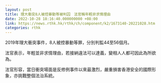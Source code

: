 ```yaml
---
layout: post
title: 理大衝突8人被控暴動等被判囚　法官稱年輕非求情理由
date: 2022-10-28 18:16:40.000000000 +08:00
link: https://news.rthk.hk/rthk/ch/component/k2/1673140-20221028.htm
categories: rthk
---
```


2019年理大衝突事件，8人被控暴動等罪，分別判監44至56個月。

法官表示，年輕並非求情理由，若接納違法可以達義，變相人人都可因此為所欲為。

法官形容，當日衝突場面是反修例事件以來最激烈，嚴重損害香港安全的國際形象，亦挑戰整個法治系統。
